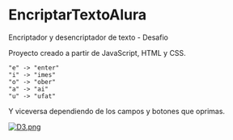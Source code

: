 # EncriptarTextoAlura
Encriptador y desencriptador de texto - Desafio

Proyecto creado a partir de JavaScript, HTML y CSS.

```
"e" -> "enter"
"i" -> "imes"
"o" -> "ober"
"a" -> "ai"
"u" -> "ufat"
```

Y viceversa dependiendo de los campos y botones que oprimas.

[![D3.png](https://i.postimg.cc/66H4s1zw/D3.png)](https://postimg.cc/QVTd1mRn)
